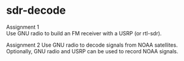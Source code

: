 # sdr-decode

Assignment 1  
Use GNU radio to build an FM receiver with a USRP (or rtl-sdr).  

Assignment 2
Use GNU radio to decode signals from NOAA satellites. Optionally, GNU radio and USRP can be used to record NOAA signals.

